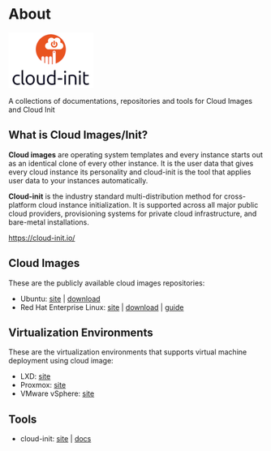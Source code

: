 # About

![logo.png](/logo.png)

A collections of documentations, repositories and tools for Cloud Images and Cloud Init

## What is Cloud Images/Init?

**Cloud images** are operating system templates and every instance starts out as an identical clone of every other instance. It is the user data that gives every cloud instance its personality and cloud-init is the tool that applies user data to your instances automatically.

**Cloud-init** is the industry standard multi-distribution method for cross-platform cloud instance initialization. It is supported across all major public cloud providers, provisioning systems for private cloud infrastructure, and bare-metal installations.

https://cloud-init.io/

## Cloud Images
These are the publicly available cloud images repositories:

- Ubuntu: [site](https://ubuntu.com/) | [download](https://cloud-images.ubuntu.com/)
- Red Hat Enterprise Linux: [site](https://www.redhat.com/en/technologies/linux-platforms/enterprise-linux/) | [download](https://developers.redhat.com/products/rhel/download/) | [guide](./rhel/README.md)

## Virtualization Environments
These are the virtualization environments that supports virtual machine deployment using cloud image:
- LXD: [site](https://canonical.com/lxd)
- Proxmox: [site](https://www.proxmox.com/)
- VMware vSphere: [site](https://www.vmware.com/products/cloud-infrastructure/vsphere/)

## Tools
- cloud-init: [site](https://cloud-init.io/) | [docs](https://cloudinit.readthedocs.io/en/latest/)
